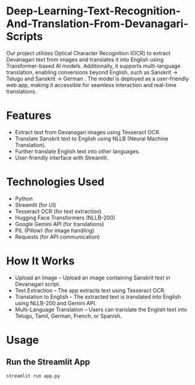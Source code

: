 # Deep-Learning-Text-Recognition-And-Translation-From-Devanagari-Scripts
Our project utilizes Optical Character Recognition (OCR) to extract Devanagari text from images and translates it into English using Transformer-based AI models. Additionally, it supports multi-language translation, enabling conversions beyond English, such as Sanskrit → Telugu and Sanskrit → German . The model is deployed as a user-friendly web app, making it accessible for seamless interaction and real-time translations.
# Features
* Extract text from Devanagari images using Tesseract OCR.
* Translate Sanskrit text to English using NLLB (Neural Machine Translation).
* Further translate English text into other languages.
* User-friendly interface with Streamlit.
# Technologies Used
* Python
* Streamlit (for UI)
* Tesseract OCR (for text extraction)
* Hugging Face Transformers (NLLB-200)
* Google Gemini API (for translations)
* PIL (Pillow) (for image handling)
* Requests (for API communication)
# How It Works
* Upload an Image – Upload an image containing Sanskrit text in Devanagari script.
* Text Extraction – The app extracts text using Tesseract OCR.
* Translation to English – The extracted text is translated into English using NLLB-200 and Gemini API.
* Multi-Language Translation – Users can translate the English text into Telugu, Tamil, German, French, or Spanish.
# Usage
## Run the Streamlit App
```
streamlit run app.py
```
